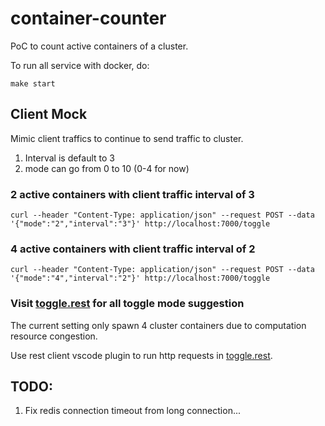 # container-counter
PoC to count active containers of a cluster.

To run all service with docker, do:
```text
make start
```

## Client Mock
Mimic client traffics to continue to send traffic to cluster.

1. Interval is default to 3
2. mode can go from 0 to 10 (0-4 for now)

### 2 active containers with client traffic interval of 3
```text
curl --header "Content-Type: application/json" --request POST --data '{"mode":"2","interval":"3"}' http://localhost:7000/toggle
```

### 4 active containers with client traffic interval of 2
```text
curl --header "Content-Type: application/json" --request POST --data '{"mode":"4","interval":"2"}' http://localhost:7000/toggle
```

### Visit [toggle.rest](toggle.rest) for all toggle mode suggestion

The current setting only spawn 4 cluster containers due to computation resource congestion.

Use rest client vscode plugin to run http requests in [toggle.rest](toggle.rest).

## TODO:
1. Fix redis connection timeout from long connection...
